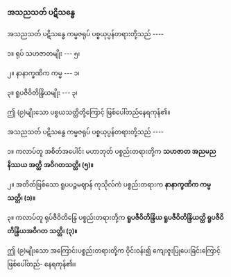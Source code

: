 ### အသညသတ် ပဋိသန္ဓေ

အသညသတ် ပဋိသန္ဓေ ကမ္မဇရုပ် ပစ္စယုပ္ပန်တရားတို့သည် ----

၁။ ရုပ် သဟဇာတမျိုး --- ၅၊

၂။ နာနာက္ခဏိက ကမ္မ --- ၁၊

၃။ ရူပဇီဝိတိန္ဒြိယမျိုး --- ၃၊

ဤ (၉)မျိုးသော ပစ္စယသတ္တိတို့ကြောင့် ဖြစ်ပေါ်တည်နေရကုန်၏။

အသညသတ် ပဋိသန္ဓေ ကမ္မဇရုပ် ပစ္စယုပ္ပန်တရားတို့သည် ----

၁။ ကလာပ်တူ အစိတ်အပေါင်း မဟာဘုတ် ပစ္စည်းတရားတို့က **သဟဇာတ အညမည နိဿယ အတ္ထိ**
**အဝိဂတသတ္တိ၊ (၅)။**

၂။ အတိတ်ဖြစ်သော ရူပပဉ္စမဈာန် ကုသိုလ်ကံ ပစ္စည်းတရားက **နာနာက္ခဏိက ကမ္မသတ္တိ၊ (၁)။**

၃။ ကလာပ်တူ ရုပ်ဇီဝိတိန္ဒြေ ပစ္စည်းတရားတို့က **ရူပဇီဝိတိန္ဒြိယ ရူပဇီဝိတိန္ဒြိယတ္ထိ ရူပဇီဝိတိန္ဒြိယအဝိဂတ**
**သတ္တိ၊ (၃)။**

ဤ (၉)မျိုးသော အကြောင်းပစ္စည်းတရားတို့က ဝိုင်းဝန်း၍ ကျေးဇူးပြုပေးခြင်းကြောင့် ဖြစ်ပေါ်တည်-
နေရကုန်၏။
